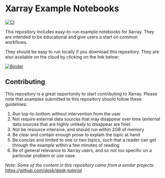 # Xarray Example Notebooks

[![CI](https://github.com/xarray-contrib/xarray-tutorial/workflows/CI/badge.svg?branch=main)](https://github.com/xarray-contrib/xarray-tutorial/actions?query=branch%3Amain)

This repository includes easy-to-run example notebooks for Xarray.
They are intended to be educational and give users a start on common workflows.

They should be easy to run locally if you download this repository.
They are also available on the cloud by clicking on the link below:

[![Binder](https://mybinder.org/badge_logo.svg)](https://mybinder.org/v2/gh/xarray-contrib/xarray-tutorial/HEAD?urlpath=lab)

## Contributing

This repository is a great opportunity to start contributing to Xarray.
Please note that examples submitted to this repository should follow these
guidelines:

1. Run top-to-bottom without intervention from the user
2. Not require external data sources that may disappear over time (external data sources that are highly unlikely to disappear are fine)
3. Not be resource intensive, and should run within 2GB of memory
4. Be clear and contain enough prose to explain the topic at hand
5. Be concise and limited to one or two topics, such that a reader can get through the example within a few minutes of reading
6. Be of general relevance to Xarray users, and so not too specific on a particular problem or use case.

_Note: Some of the content in this repository came from a similar projects: https://github.com/dask/dask-tutorial_

